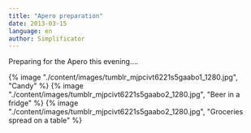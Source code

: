 ```yaml
---
title: "Apero preparation"
date: 2013-03-15
language: en
author: Simplificator
---
```


Preparing for the Apero this evening….

{% image "./content/images/tumblr_mjpcivt6221s5gaabo1_1280.jpg", "Candy" %}
{% image "./content/images/tumblr_mjpcivt6221s5gaabo2_1280.jpg", "Beer in a fridge" %}
{% image "./content/images/tumblr_mjpcivt6221s5gaabo2_1280.jpg", "Groceries spread on a table" %}

